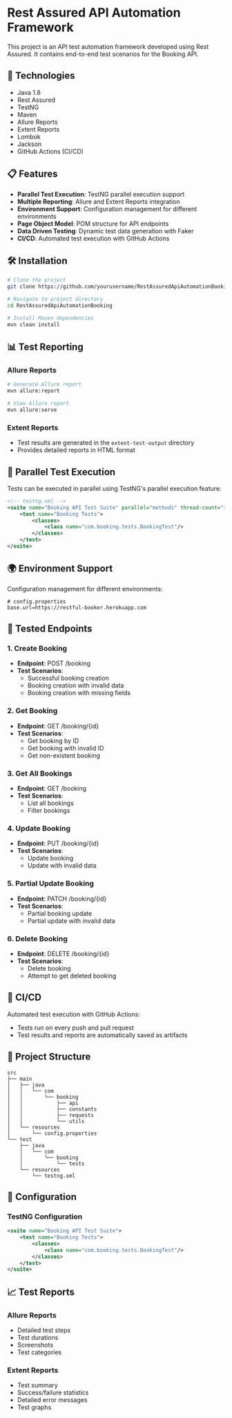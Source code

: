 # Rest Assured API Automation Framework

This project is an API test automation framework developed using Rest Assured. It contains end-to-end test scenarios for the Booking API.

## 🚀 Technologies

- Java 1.8
- Rest Assured
- TestNG
- Maven
- Allure Reports
- Extent Reports
- Lombok
- Jackson
- GitHub Actions (CI/CD)

## 📋 Features

- **Parallel Test Execution**: TestNG parallel execution support
- **Multiple Reporting**: Allure and Extent Reports integration
- **Environment Support**: Configuration management for different environments
- **Page Object Model**: POM structure for API endpoints
- **Data Driven Testing**: Dynamic test data generation with Faker
- **CI/CD**: Automated test execution with GitHub Actions

## 🛠️ Installation

```bash
# Clone the project
git clone https://github.com/yourusername/RestAssuredApiAutomationBooking.git

# Navigate to project directory
cd RestAssuredApiAutomationBooking

# Install Maven dependencies
mvn clean install
```

## 📊 Test Reporting

### Allure Reports
```bash
# Generate Allure report
mvn allure:report

# View Allure report
mvn allure:serve
```

### Extent Reports
- Test results are generated in the `extent-test-output` directory
- Provides detailed reports in HTML format

## 🔄 Parallel Test Execution

Tests can be executed in parallel using TestNG's parallel execution feature:

```xml
<!-- testng.xml -->
<suite name="Booking API Test Suite" parallel="methods" thread-count="3">
    <test name="Booking Tests">
        <classes>
            <class name="com.booking.tests.BookingTest"/>
        </classes>
    </test>
</suite>
```

## 🌍 Environment Support

Configuration management for different environments:

```properties
# config.properties
base.url=https://restful-booker.herokuapp.com
```

## 📝 Tested Endpoints

### 1. Create Booking
- **Endpoint**: POST /booking
- **Test Scenarios**:
  - Successful booking creation
  - Booking creation with invalid data
  - Booking creation with missing fields

### 2. Get Booking
- **Endpoint**: GET /booking/{id}
- **Test Scenarios**:
  - Get booking by ID
  - Get booking with invalid ID
  - Get non-existent booking

### 3. Get All Bookings
- **Endpoint**: GET /booking
- **Test Scenarios**:
  - List all bookings
  - Filter bookings

### 4. Update Booking
- **Endpoint**: PUT /booking/{id}
- **Test Scenarios**:
  - Update booking
  - Update with invalid data

### 5. Partial Update Booking
- **Endpoint**: PATCH /booking/{id}
- **Test Scenarios**:
  - Partial booking update
  - Partial update with invalid data

### 6. Delete Booking
- **Endpoint**: DELETE /booking/{id}
- **Test Scenarios**:
  - Delete booking
  - Attempt to get deleted booking

## 🚀 CI/CD

Automated test execution with GitHub Actions:

- Tests run on every push and pull request
- Test results and reports are automatically saved as artifacts

## 📁 Project Structure

```
src
├── main
│   ├── java
│   │   └── com
│   │       └── booking
│   │           ├── api
│   │           ├── constants
│   │           ├── requests
│   │           └── utils
│   └── resources
│       └── config.properties
└── test
    ├── java
    │   └── com
    │       └── booking
    │           └── tests
    └── resources
        └── testng.xml
```

## 🔧 Configuration

### TestNG Configuration
```xml
<suite name="Booking API Test Suite">
    <test name="Booking Tests">
        <classes>
            <class name="com.booking.tests.BookingTest"/>
        </classes>
    </test>
</suite>
```

## 📈 Test Reports

### Allure Reports
- Detailed test steps
- Test durations
- Screenshots
- Test categories

### Extent Reports
- Test summary
- Success/failure statistics
- Detailed error messages
- Test graphs

